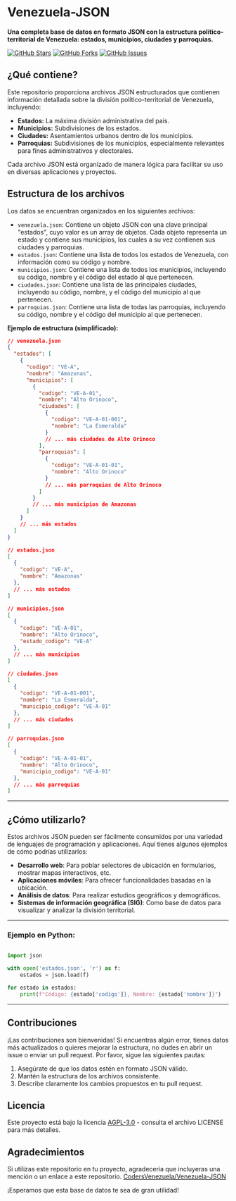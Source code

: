 # Venezuela-JSON

**Una completa base de datos en formato JSON con la estructura político-territorial de Venezuela: estados, municipios, ciudades y parroquias.**

[![GitHub Stars](https://img.shields.io/github/stars/CodersVenezuela/Venezuela-JSON.svg?style=social&label=Stars)](https://github.com/CodersVenezuela/Venezuela-JSON)
[![GitHub Forks](https://img.shields.io/github/forks/CodersVenezuela/Venezuela-JSON.svg?style=social&label=Forks)](https://github.com/CodersVenezuela/Venezuela-JSON)
[![GitHub Issues](https://img.shields.io/github/issues/CodersVenezuela/Venezuela-JSON.svg)](https://github.com/CodersVenezuela/Venezuela-JSON/issues)
<!--[![License](https://img.shields.io/github/license/CodersVenezuela/Venezuela-JSON)](https://www.google.com/search?q=LICENSE) -->

## ¿Qué contiene?

Este repositorio proporciona archivos JSON estructurados que contienen información detallada sobre la división político-territorial de Venezuela, incluyendo:

* **Estados:** La máxima división administrativa del país.
* **Municipios:** Subdivisiones de los estados.
* **Ciudades:** Asentamientos urbanos dentro de los municipios.
* **Parroquias:** Subdivisiones de los municipios, especialmente relevantes para fines administrativos y electorales.

Cada archivo JSON está organizado de manera lógica para facilitar su uso en diversas aplicaciones y proyectos.

## Estructura de los archivos

Los datos se encuentran organizados en los siguientes archivos:

* `venezuela.json`: Contiene un objeto JSON con una clave principal "estados", cuyo valor es un array de objetos. Cada objeto representa un estado y contiene sus municipios, los cuales a su vez contienen sus ciudades y parroquias.
* `estados.json`: Contiene una lista de todos los estados de Venezuela, con información como su código y nombre.
* `municipios.json`: Contiene una lista de todos los municipios, incluyendo su código, nombre y el código del estado al que pertenecen.
* `ciudades.json`: Contiene una lista de las principales ciudades, incluyendo su código, nombre, y el código del municipio al que pertenecen.
* `parroquias.json`: Contiene una lista de todas las parroquias, incluyendo su código, nombre y el código del municipio al que pertenecen.

**Ejemplo de estructura (simplificado):**

```json
// venezuela.json
{
  "estados": [
    {
      "codigo": "VE-A",
      "nombre": "Amazonas",
      "municipios": [
        {
          "codigo": "VE-A-01",
          "nombre": "Alto Orinoco",
          "ciudades": [
            {
              "codigo": "VE-A-01-001",
              "nombre": "La Esmeralda"
            }
            // ... más ciudades de Alto Orinoco
          ],
          "parroquias": [
            {
              "codigo": "VE-A-01-01",
              "nombre": "Alto Orinoco"
            }
            // ... más parroquias de Alto Orinoco
          ]
        }
        // ... más municipios de Amazonas
      ]
    }
    // ... más estados
  ]
}
```

```json
// estados.json
[
  {
    "codigo": "VE-A",
    "nombre": "Amazonas"
  },
  // ... más estados
]

// municipios.json
[
  {
    "codigo": "VE-A-01",
    "nombre": "Alto Orinoco",
    "estado_codigo": "VE-A"
  },
  // ... más municipios
]

// ciudades.json
[
  {
    "codigo": "VE-A-01-001",
    "nombre": "La Esmeralda",
    "municipio_codigo": "VE-A-01"
  },
  // ... más ciudades
]

// parroquias.json
[
  {
    "codigo": "VE-A-01-01",
    "nombre": "Alto Orinoco",
    "municipio_codigo": "VE-A-01"
  },
  // ... más parroquias
]
```

---
## ¿Cómo utilizarlo?

Estos archivos JSON pueden ser fácilmente consumidos por una variedad de lenguajes de programación y aplicaciones. Aquí tienes algunos ejemplos de cómo podrías utilizarlos:

- **Desarrollo web**: Para poblar selectores de ubicación en formularios, mostrar mapas interactivos, etc.
- **Aplicaciones móviles**: Para ofrecer funcionalidades basadas en la ubicación.
- **Análisis de datos**: Para realizar estudios geográficos y demográficos.
- **Sistemas de información geográfica (SIG)**: Como base de datos para visualizar y analizar la división territorial.

---

### Ejemplo en Python:

```Python

import json

with open('estados.json', 'r') as f:
    estados = json.load(f)

for estado in estados:
    print(f"Código: {estado['codigo']}, Nombre: {estado['nombre']}")

```

---

## Contribuciones

¡Las contribuciones son bienvenidas! Si encuentras algún error, tienes datos más actualizados o quieres mejorar la estructura, no dudes en abrir un issue o enviar un pull request. Por favor, sigue las siguientes pautas:

1. Asegúrate de que los datos estén en formato JSON válido.
2. Mantén la estructura de los archivos consistente.
3. Describe claramente los cambios propuestos en tu pull request.

## Licencia

Este proyecto está bajo la licencia [AGPL-3.0](LICENSE) - consulta el archivo LICENSE para más detalles.

## Agradecimientos
Si utilizas este repositorio en tu proyecto, agradecería que incluyeras una mención o un enlace a este repositorio. [CodersVenezuela/Venezuela-JSON](https://github.com/CodersVenezuela/Venezuela-JSON)

¡Esperamos que esta base de datos te sea de gran utilidad!
